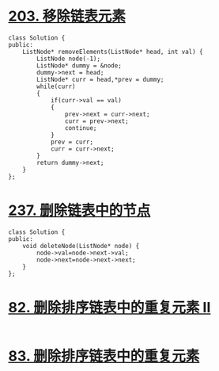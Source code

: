 # [203. 移除链表元素](https://leetcode-cn.com/problems/remove-linked-list-elements/)

```
class Solution {
public:
    ListNode* removeElements(ListNode* head, int val) {
        ListNode node(-1);
        ListNode* dummy = &node;
        dummy->next = head;
        ListNode* curr = head,*prev = dummy;
        while(curr)
        {
            if(curr->val == val)
            {
                prev->next = curr->next;
                curr = prev->next;
                continue;
            }
            prev = curr;
            curr = curr->next;            
        }
        return dummy->next;
    }
};
```

# [237. 删除链表中的节点](https://leetcode-cn.com/problems/delete-node-in-a-linked-list/)

```
class Solution {
public:
    void deleteNode(ListNode* node) {
        node->val=node->next->val;
        node->next=node->next->next;
    }
};
```

# [82. 删除排序链表中的重复元素 II](https://leetcode-cn.com/problems/remove-duplicates-from-sorted-list-ii/)

```

```

# [83. 删除排序链表中的重复元素](https://leetcode-cn.com/problems/remove-duplicates-from-sorted-list/)

```

```